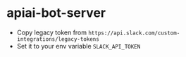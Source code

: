 # apiai-bot-server

 - Copy legacy token from `https://api.slack.com/custom-integrations/legacy-tokens`
 - Set it to your env variable `SLACK_API_TOKEN`
